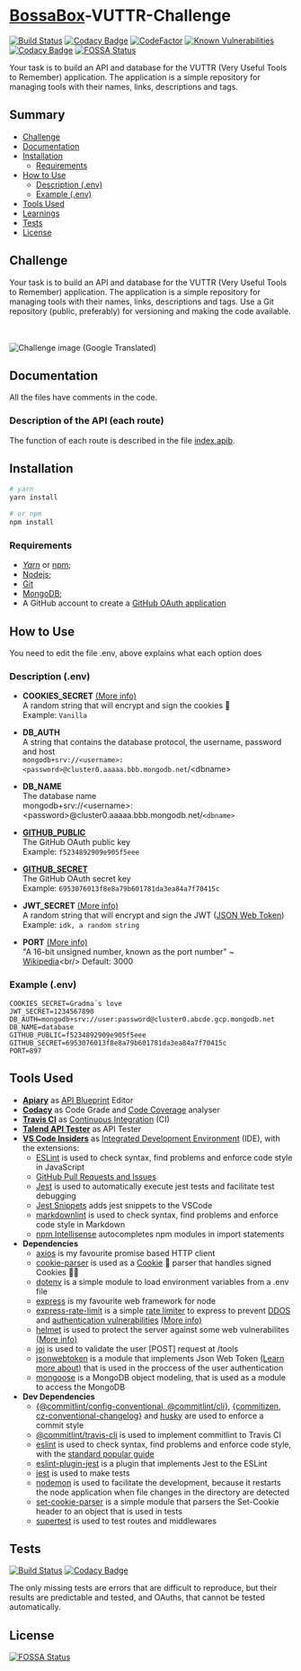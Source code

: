 <!-- markdownlint-disable MD033 -->
# [BossaBox](https://www.bossabox.com)-VUTTR-Challenge

[![Build Status](https://travis-ci.com/CaioStoduto/BossaBox-VUTTR-Challenge.svg?branch=master)](https://travis-ci.com/CaioStoduto/BossaBox-VUTTR-Challenge)
[![Codacy Badge](https://api.codacy.com/project/badge/Grade/9dbda74fa87e42e5afc6a0e59ff75e11)](https://app.codacy.com/gh/CaioStoduto/BossaBox-VUTTR-Challenge?utm_source=github.com&utm_medium=referral&utm_content=CaioStoduto/BossaBox-VUTTR-Challenge&utm_campaign=Badge_Grade)
[![CodeFactor](https://www.codefactor.io/repository/github/caiostoduto/bossabox-vuttr-challenge/badge)](https://www.codefactor.io/repository/github/caiostoduto/bossabox-vuttr-challenge)
[![Known Vulnerabilities](https://snyk.io/test/github/CaioStoduto/BossaBox-VUTTR-Challenge/badge.svg?targetFile=package.json)](https://snyk.io/test/github/CaioStoduto/BossaBox-VUTTR-Challenge?targetFile=package.json)
[![Codacy Badge](https://app.codacy.com/project/badge/Coverage/0447cdcc7321450ab9d6d386ffe89cd7)](https://www.codacy.com/gh/CaioStoduto/BossaBox-VUTTR-Challenge/dashboard?utm_source=github.com&utm_medium=referral&utm_content=CaioStoduto/BossaBox-VUTTR-Challenge&utm_campaign=Badge_Coverage)
[![FOSSA Status](https://app.fossa.com/api/projects/git%2Bgithub.com%2FCaioStoduto%2FBossaBox-VUTTR-Challenge.svg?type=shield)](https://app.fossa.com/projects/git%2Bgithub.com%2FCaioStoduto%2FBossaBox-VUTTR-Challenge?ref=badge_shield)

Your task is to build an API and database for the VUTTR (Very Useful Tools to Remember) application. The application is a simple repository for managing tools with their names, links, descriptions and tags.

## Summary

- [Challenge](#challenge)
- [Documentation](#documentation)
- [Installation](#installation)
  - [Requirements](#requirements)
- [How to Use](#how-to-use)
  - [Description (.env)](#Description-(.env))
  - [Example (.env)](#Example-(.env))
- [Tools Used](#tools-used)
- [Learnings](#learnings)
- [Tests](#tests)
- [License](#license)

## Challenge

Your task is to build an API and database for the VUTTR (Very Useful Tools to Remember) application. The application is a simple repository for managing tools with their names, links, descriptions and tags. Use a Git repository (public, preferably) for versioning and making the code available.<br/><br/><br/>

![Challenge image (Google Translated)](https://raw.githubusercontent.com/CaioStoduto/BossaBox-VUTTR-Challenge/master/assets/screencapture-app-bossabox-profile-skills-challenges-5e3c53a13e80520008f25397-2021-02-01-09_47_00.png)

## Documentation

All the files have comments in the code.

### Description of the API (each route)

The function of each route is described in the file [index.apib](./index.apib).

## Installation

```bash
# yarn
yarn install

# or npm
npm install
```

### Requirements

- [*Yarn*](https://yarnpkg.com/) or [npm](https://www.npmjs.com/get-npm);
- [Nodejs](https://nodejs.org/en/);
- [Git](https://git-scm.com/)
- [MongoDB](https://www.mongodb.com/);
- A GitHub account to create a [GitHub OAuth application](https://github.com/settings/applications/new)

## How to Use

You need to edit the file .env, above explains what each option does

### Description (.env)

- **COOKIES_SECRET** [(More info)](https://www.npmjs.com/package/cookie-parser#cookieparsersecret-options)<br/>
    A random string that will encrypt and sign the cookies 🍪<br/>
    Example: `Vanilla`

- **DB_AUTH**<br/>
    A string that contains the database protocol, the username, password and host<br/>
    `mongodb+srv://<username>:<password>@cluster0.aaaaa.bbb.mongodb.net`/\<dbname\>

- **DB_NAME**<br/>
    The database name<br/>
    mongodb+srv://\<username\>:\<password\>@cluster0.aaaaa.bbb.mongodb.net/`<dbname>`

- [**GITHUB_PUBLIC**](https://github.com/settings/applications/new)<br/>
    The GitHub OAuth public key<br/>
    Example: `f5234892909e905f5eee`

- [**GITHUB_SECRET**](https://github.com/settings/applications/new)<br/>
    The GitHub OAuth secret key<br/>
    Example: `6953076013f8e8a79b601781da3ea84a7f70415c`

- **JWT_SECRET** [(More info)](https://www.npmjs.com/package/jsonwebtoken#jwtsignpayload-secretorprivatekey-options-callback)<br/>
    A random string that will encrypt and sign the JWT ([JSON Web Token](https://jwt.io/))<br/>
    Example: `idk, a random string`<br/>

- **PORT** [(More info)](https://expressjs.com/en/api.html#app.listen)<br/>
    "A 16-bit unsigned number, known as the port number" ~ [Wikipedia](https://en.wikipedia.org/wiki/Port_(computer_networking))<br/>
    Default: 3000

### Example (.env)

```dosini
COOKIES_SECRET=Gradma´s love
JWT_SECRET=1234567890
DB_AUTH=mongodb+srv://user:password@cluster0.abcde.gcp.mongodb.net
DB_NAME=database
GITHUB_PUBLIC=f5234892909e905f5eee
GITHUB_SECRET=6953076013f8e8a79b601781da3ea84a7f70415c
PORT=897
```

## Tools Used

- [**Apiary**](https://apiary.io/) as [API Blueprint](https://apiblueprint.org/) Editor
- [**Codacy**](https://codacy.com) as Code Grade and [Code Coverage](https://en.wikipedia.org/wiki/Code_coverage) analyser
- [**Travis CI**](https://travis-ci.com/) as [Continuous Integration](https://en.wikipedia.org/wiki/Continuous_integration) (CI) <br/>
- [**Talend API Tester**](https://chrome.google.com/webstore/detail/talend-api-tester-free-ed/aejoelaoggembcahagimdiliamlcdmfm?hl=en) as API Tester
- [**VS Code Insiders**](https://code.visualstudio.com/insiders/) as [Integrated Development Environment](https://en.wikipedia.org/wiki/Integrated_development_environment) (IDE), with the extensions:
  - [ESLint](https://marketplace.visualstudio.com/items?itemName=dbaeumer.vscode-eslint) is used to check syntax, find problems and enforce code style in JavaScript
  - [GitHub Pull Requests and Issues](https://marketplace.visualstudio.com/items?itemName=github.vscode-pull-request-github)
  - [Jest](https://marketplace.visualstudio.com/items?itemName=orta.vscode-jest) is used to automatically execute jest tests and facilitate test debugging
  - [Jest Snippets](https://marketplace.visualstudio.com/items?itemName=andys8.jest-snippets) adds jest snippets to the VSCode
  - [markdownlint](https://marketplace.visualstudio.com/items?itemName=davidanson.vscode-markdownlint) is used to check syntax, find problems and enforce code style in Markdown
  - [npm Intellisense](https://marketplace.visualstudio.com/items?itemName=christian-kohler.npm-intellisense) autocompletes npm modules in import statements
- **Dependencies**
  - [axios](https://www.npmjs.com/package/axios) is my favourite promise based HTTP client
  - [cookie-parser](https://www.npmjs.com/package/cookie-parser) is used as a [Cookie](https://developer.mozilla.org/en-US/docs/Web/HTTP/Cookies) 🍪 parser that handles signed Cookies 🍪🍪
  - [dotenv](https://www.npmjs.com/package/dotenv) is a simple module to load environment variables from a .env file
  - [express](https://www.npmjs.com/package/express) is my favourite web framework for node
  - [express-rate-limit](https://www.npmjs.com/package/express-rate-limit) is a simple [rate limiter](https://en.wikipedia.org/wiki/Rate_limiting) to express to prevent [DDOS](https://en.wikipedia.org/wiki/Denial-of-service_attack) and [authentication vulnerabilities](https://owasp.org/www-chapter-singapore/assets/presos/Securing_your_APIs_-_OWASP_API_Top_10_2019,_Real-life_Case.pdf) [(More info)](https://cloud.google.com/solutions/rate-limiting-strategies-techniques)
  - [helmet](https://www.npmjs.com/package/helmet) is used to protect the server against some web vulnerabilites [(More info)](https://expressjs.com/en/advanced/best-practice-security.html)
  - [joi](https://www.npmjs.com/package/joi) is used to validate the user [POST] request at /tools
  - [jsonwebtoken](https://www.npmjs.com/package/jsonwebtoken) is a module that implements Json Web Token [(Learn more about)](https://jwt.io/) that is used in the proccess of the user authentication
  - [mongoose](https://www.npmjs.com/package/mongoose) is a MongoDB object modeling, that is used as a module to access the MongoDB
- **Dev Dependencies**
  - [{@commitlint/config-conventional, @commitlint/cli}](https://github.com/conventional-changelog/commitlint), [{commitizen, cz-conventional-changelog}](https://github.com/commitizen/cz-cli) and [husky](https://www.npmjs.com/package/husky) are used to enforce a commit style
  - [@commitlint/travis-cli](https://www.npmjs.com/package/@commitlint/travis-cli) is used to implement commitlint to Travis CI
  - [eslint](https://www.npmjs.com/package/eslint) is used to check syntax, find problems and enforce code style, with the [standard popular guide](https://github.com/standard/standard)
  - [eslint-plugin-jest](https://www.npmjs.com/package/eslint-plugin-jest) is a plugin that implements Jest to the ESLint
  - [jest](https://www.npmjs.com/package/jest) is used to make tests
  - [nodemon](https://www.npmjs.com/package/nodemon) is used to facilitate the development, because it restarts the node application when file changes in the directory are detected
  - [set-cookie-parser](https://www.npmjs.com/package/set-cookie-parser) is a simple module that parsers the Set-Cookie header to an object that is used in tests
  - [supertest](https://www.npmjs.com/package/supertest) is used to test routes and middlewares

## Tests

[![Build Status](https://travis-ci.com/CaioStoduto/BossaBox-VUTTR-Challenge.svg?branch=master)](https://travis-ci.com/CaioStoduto/BossaBox-VUTTR-Challenge)
[![Codacy Badge](https://app.codacy.com/project/badge/Coverage/0447cdcc7321450ab9d6d386ffe89cd7)](https://www.codacy.com/gh/CaioStoduto/BossaBox-VUTTR-Challenge/dashboard?utm_source=github.com&utm_medium=referral&utm_content=CaioStoduto/BossaBox-VUTTR-Challenge&utm_campaign=Badge_Coverage)

The only missing tests are errors that are difficult to reproduce, but their results are predictable and tested, and OAuths, that cannot be tested automatically.

## License

[![FOSSA Status](https://app.fossa.com/api/projects/git%2Bgithub.com%2FCaioStoduto%2FBossaBox-VUTTR-Challenge.svg?type=large)](https://app.fossa.com/projects/git%2Bgithub.com%2FCaioStoduto%2FBossaBox-VUTTR-Challenge?ref=badge_large)
